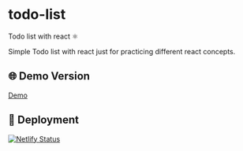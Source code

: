 # todo-list
Todo list with react ⚛

Simple Todo list with react just for practicing different react concepts.

## :globe_with_meridians: Demo Version 

[Demo](https://todo-list-alpha.netlify.app/)

## :rocket: Deployment
[![Netlify Status](https://api.netlify.com/api/v1/badges/b215e6a8-9961-4456-93f0-4104f5899b00/deploy-status)](https://app.netlify.com/sites/quote-generator-demo/deploys)



